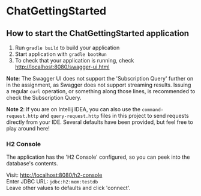 # ChatGettingStarted

How to start the ChatGettingStarted application
---

1. Run `gradle build` to build your application
1. Start application with `gradle bootRun`
1. To check that your application is running, check [http://localhost:8080/swagger-ui.html](http://localhost:8080/swagger-ui.html)

<b>Note</b>: The Swagger UI does not support the 'Subscription Query' further on in the assignment,
 as Swagger does not support streaming results. 
Issuing a regular `curl` operation, or something along those lines, is recommended to check the Subscription Query.

<b>Note 2</b>: If you are on Intellij IDEA, you can also use the `command-request.http`
 and `query-request.http` files in this project to send requests directly from your IDE.
Several defaults have been provided, but feel free to play around here!

### H2 Console ###
The application has the 'H2 Console' configured, so you can peek into the database's contents.

Visit: [http://localhost:8080/h2-console](http://localhost:8080/h2-console)  
Enter JDBC URL: `jdbc:h2:mem:testdb`  
Leave other values to defaults and click 'connect'.
